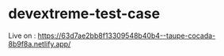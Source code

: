 # devextreme-test-case

Live on : https://63d7ae2bb8f13309548b40b4--taupe-cocada-8b9f8a.netlify.app/
